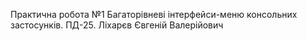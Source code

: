 Практична робота №1
Багаторівневі інтерфейси-меню консольних застосунків.
ПД-25. Ліхарєв Євгеній Валерійович
